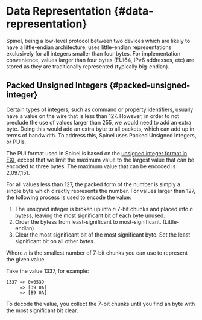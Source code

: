 # Data Representation {#data-representation}

Spinel, being a low-level protocol between two devices which are
likely to have a little-endian architecture, uses little-endian representations
exclusively for all integers smaller than four bytes. For implementation
convenience, values larger than four bytes (EUI64, IPv6 addresses, etc)
are stored as they are traditionally represented (typically big-endian).

## Packed Unsigned Integers {#packed-unsigned-integer}

Certain types of integers, such as command or property identifiers,
usually have a value on the wire that is less than 127. However, in
order to not preclude the use of values larger than 255, we would need
to add an extra byte. Doing this would add an extra byte to all
packets, which can add up in terms of bandwidth. To address this,
Spinel uses Packed Unsigned Integers, or PUIs.

The PUI format used in Spinel is based on the [unsigned integer format
in EXI][EXI], except that we limit the maximum value to the largest
value that can be encoded to three bytes. The maximum value that
can be encoded is 2,097,151.

[EXI]: https://www.w3.org/TR/exi/#encodingUnsignedInteger

For all values less than 127, the packed form of the number is simply
a single byte which directly represents the number. For values larger
than 127, the following process is used to encode the value:

1.  The unsigned integer is broken up into *n* 7-bit chunks and placed
    into *n* bytess, leaving the most significant bit of each byte
    unused.
2.  Order the bytess from least-significant to most-significant.
    (Little-endian)
3.  Clear the most significant bit of the most significant byte. Set
    the least significant bit on all other bytes.

Where *n* is the smallest number of 7-bit chunks you can use to
represent the given value.

Take the value 1337, for example:

    1337 => 0x0539
         => [39 0A]
         => [B9 0A]

To decode the value, you collect the 7-bit chunks until you find an
byte with the most significant bit clear.

